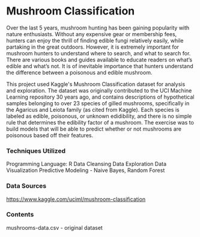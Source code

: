 # Mushroom Classification

Over the last 5 years, mushroom hunting has been gaining popularity with nature enthusiasts. Without any expensive gear or membership fees, hunters can enjoy the thrill of finding edible fungi relatively easily, while partaking in the great outdoors. However, it is extremely important for mushroom hunters to understand where to search, and what to search for. There are various books and guides available to educate readers on what’s edible and what’s not. It is of inevitable importance that hunters understand the difference between a poisonous and edible mushroom.

This project used Kaggle's Mushroom Classification dataset for analysis and exploration. The dataset was
originally contributed to the UCI Machine Learning repository 30 years ago, and contains
descriptions of hypothetical samples belonging to over 23 species of gilled mushrooms,
specifically in the Agaricus and Leiota family (as cited from Kaggle). Each species is labeled as edible, poisonous, or unknown edidibility, and there is no simple rule that determines the edibility factor of a mushroom. The exercise was to build models that will be able to predict whether or not mushrooms are poisonous based off their features.

### Techniques Utilized
Programming Language: R
Data Cleansing
Data Exploration
Data Visualization
Predictive Modeling - Naive Bayes, Random Forest

### Data Sources
https://www.kaggle.com/uciml/mushroom-classification

### Contents
mushrooms-data.csv - original dataset
